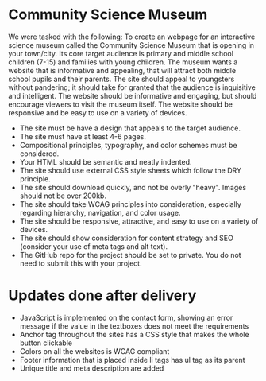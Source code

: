 # Community Science Museum
We were tasked with the following:
To create an webpage for an interactive science museum called the Community Science Museum that is opening in your town/city. Its core target audience is primary and middle school children (7-15) and families with young children. The museum wants a website that is informative and appealing, that will attract both middle school pupils and their parents. The site should appeal to youngsters without pandering; it should take for granted that the audience is inquisitive and intelligent. The website should be informative and engaging, but should encourage viewers to visit the museum itself. The website should be responsive and be easy to use on a variety of devices.

- The site must be have a design that appeals to the target audience.
- The site must have at least 4-6 pages.
- Compositional principles, typography, and color schemes must be considered.
- Your HTML should be semantic and neatly indented.
- The site should use external CSS style sheets which follow the DRY principle.
- The site should download quickly, and not be overly "heavy". Images should not be over 200kb.
- The site should take WCAG principles into consideration, especially regarding hierarchy, navigation, and color usage.
- The site should be responsive, attractive, and easy to use on a variety of devices.
- The site should show consideration for content strategy and SEO (consider your use of meta tags and alt text).
- The GitHub repo for the project should be set to private. You do not need to submit this with your project.

# Updates done after delivery
- JavaScript is implemented on the contact form, showing an error message if the value in the textboxes does not meet the   requirements
- Anchor tag throughout the sites has a CSS style that makes the whole button clickable
- Colors on all the websites is WCAG compliant
- Footer information that is placed inside li tags has ul tag as its parent
- Unique title and meta description are added
